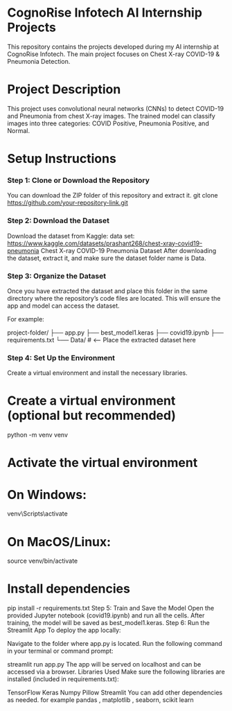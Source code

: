 # CognoRise Infotech AI Internship Projects
This repository contains the projects developed during my AI internship at CognoRise Infotech. The main project focuses on Chest X-ray COVID-19 & Pneumonia Detection.

# Project Description
This project uses convolutional neural networks (CNNs) to detect COVID-19 and Pneumonia from chest X-ray images. The trained model can classify images into three categories: COVID Positive, Pneumonia Positive, and Normal.

# Setup Instructions
### Step 1: Clone or Download the Repository
You can download the ZIP folder of this repository and extract it.
git clone https://github.com/your-repository-link.git

### Step 2: Download the Dataset
Download the dataset from Kaggle:
data set: https://www.kaggle.com/datasets/prashant268/chest-xray-covid19-pneumonia
Chest X-ray COVID-19 Pneumonia Dataset
After downloading the dataset, extract it, and make sure the dataset folder name is Data.

### Step 3: Organize the Dataset
Once you have extracted the dataset and  place this folder in the same directory where the repository’s code files are located. This will ensure the app and model can access the dataset.

For example:

project-folder/
    ├── app.py
    ├── best_model1.keras
    ├── covid19.ipynb
    ├── requirements.txt
    └── Data/  # <-- Place the extracted dataset here
### Step 4: Set Up the Environment
Create a virtual environment and install the necessary libraries.

# Create a virtual environment (optional but recommended)
python -m venv venv

# Activate the virtual environment
# On Windows:
venv\Scripts\activate
# On MacOS/Linux:
source venv/bin/activate

# Install dependencies
pip install -r requirements.txt
Step 5: Train and Save the Model
Open the provided Jupyter notebook (covid19.ipynb) and run all the cells.
After training, the model will be saved as best_model1.keras.
Step 6: Run the Streamlit App
To deploy the app locally:

Navigate to the folder where app.py is located.
Run the following command in your terminal or command prompt:

streamlit run app.py
The app will be served on localhost and can be accessed via a browser.
Libraries Used
Make sure the following libraries are installed (included in requirements.txt):

TensorFlow
Keras
Numpy
Pillow
Streamlit
You can add other dependencies as needed.
for example pandas , matplotlib , seaborn, scikit learn
